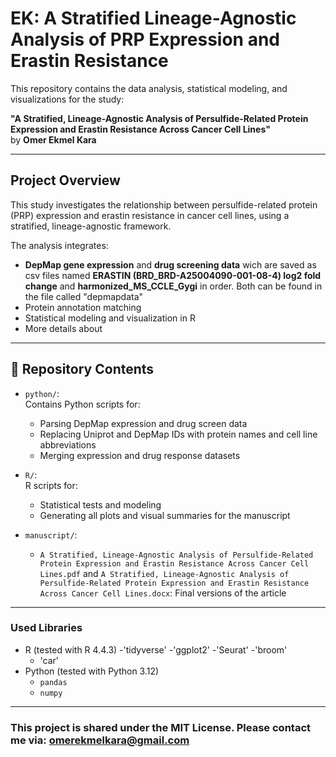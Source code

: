 # EK: A Stratified Lineage-Agnostic Analysis of PRP Expression and Erastin Resistance

This repository contains the data analysis, statistical modeling, and visualizations for the study:

**"A Stratified, Lineage-Agnostic Analysis of Persulfide-Related Protein Expression and Erastin Resistance Across Cancer Cell Lines"**  
by **Omer Ekmel Kara**

---

## Project Overview

This study investigates the relationship between persulfide-related protein (PRP) expression and erastin resistance in cancer cell lines, using a stratified, lineage-agnostic framework.

The analysis integrates:
- **DepMap gene expression** and **drug screening data** wich are saved as csv files named **ERASTIN (BRD_BRD-A25004090-001-08-4) log2 fold change** and **harmonized_MS_CCLE_Gygi** in order. Both can be found in the file called "depmapdata" 
- Protein annotation matching
- Statistical modeling and visualization in R
- More details about 
---

## 📁 Repository Contents

- `python/`:  
  Contains Python scripts for:
  - Parsing DepMap expression and drug screen data
  - Replacing Uniprot and DepMap IDs with protein names and cell line abbreviations
  - Merging expression and drug response datasets

- `R/`:  
  R scripts for:
  - Statistical tests and modeling
  - Generating all plots and visual summaries for the manuscript

- `manuscript/`:  
  - `A Stratified, Lineage-Agnostic Analysis of Persulfide-Related Protein Expression and Erastin Resistance Across Cancer Cell Lines.pdf` and `A Stratified, Lineage-Agnostic Analysis of Persulfide-Related Protein Expression and Erastin Resistance Across Cancer Cell Lines.docx`: Final versions of the article

---

### Used Libraries
- R (tested with R 4.4.3)
   -'tidyverse'
   -'ggplot2'
   -'Seurat'
   -'broom'
   - 'car'
- Python (tested with Python 3.12)
   - `pandas`
   - `numpy`
---
### This project is shared under the MIT License. Please contact me via: omerekmelkara@gmail.com
